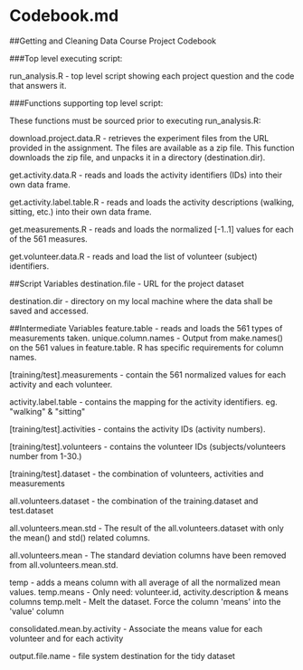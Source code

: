 # Codebook.md

##Getting and Cleaning Data Course Project Codebook

###Top level executing script:

run_analysis.R - top level script showing each project question and the code that answers it.


###Functions supporting top level script:

These functions must be sourced prior to executing run_analysis.R:

download.project.data.R - retrieves the experiment files from the URL provided in the assignment. The files are available as a zip file. This function downloads the zip file, and unpacks it in a directory (destination.dir).

get.activity.data.R - reads and loads the activity identifiers (IDs) into their own data frame.

get.activity.label.table.R - reads and loads the activity descriptions (walking, sitting, etc.) into their own data frame.

get.measurements.R - reads and loads the normalized [-1..1] values for each of the 561 measures.

get.volunteer.data.R - reads and load the list of volunteer (subject) identifiers.


##Script Variables
destination.file - URL for the project dataset

destination.dir - directory on my local machine where the data shall be saved and accessed.


##Intermediate Variables
feature.table - reads and loads the 561 types of measurements taken. 
unique.column.names - Output from make.names() on the 561 values in feature.table. R has specific requirements for column names.

[training/test].measurements - contain the 561 normalized values for each activity and each volunteer.

activity.label.table - contains the mapping for the activity identifiers. eg. "walking" & "sitting"

[training/test].activities - contains the activity IDs (activity numbers).

[training/test].volunteers - contains the volunteer IDs (subjects/volunteers number from 1-30.)

[training/test].dataset - the combination of volunteers, activities and measurements

all.volunteers.dataset - the combination of the training.dataset and test.dataset

all.volunteers.mean.std - The result of the all.volunteers.dataset with only the mean() and std() related columns.

all.volunteers.mean - The standard deviation columns have been removed from all.volunteers.mean.std.

temp - adds a means column  with all average of all the normalized mean values.
temp.means - Only need: volunteer.id, activity.description & means columns
temp.melt - Melt the dataset. Force the column 'means' into the 'value' column

consolidated.mean.by.activity - Associate the means value for each volunteer and for each activity

output.file.name - file system destination for the tidy dataset


